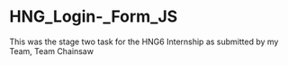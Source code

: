 # HNG_Login-_Form_JS
This was the stage two task for the HNG6 Internship as submitted by my Team, Team Chainsaw
